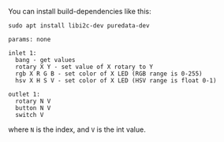 You can install build-dependencies like this:

```
sudo apt install libi2c-dev puredata-dev
```

```
params: none

inlet 1:
  bang - get values
  rotary X Y - set value of X rotary to Y 
  rgb X R G B - set color of X LED (RGB range is 0-255)
  hsv X H S V - set color of X LED (HSV range is float 0-1)

outlet 1:
  rotary N V
  button N V
  switch V
```

where `N` is the index, and `V` is the int value.
